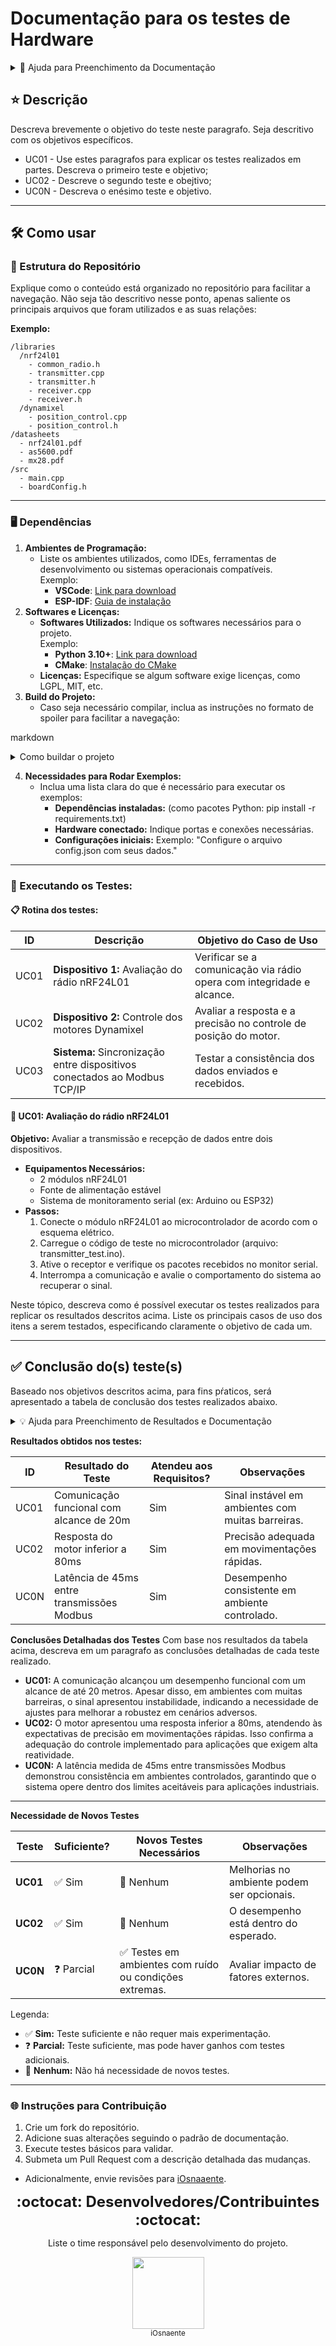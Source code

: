 # <strong>Documentação para os testes de Hardware</strong>



<details>
  <summary>📌 Ajuda para Preenchimento da Documentação</summary>

**Esta área serve para ajuda e poderá ser removida em documentações futuras** 

📊 📋 📝 ⭐ ✏️ 🎯 💡 ❗ ✅ ❌ 💻 🌐 🛠️ ⚠️🖼️ 📁 🦅 🐈 🐢 🦄 🚦 🔴 🟡 🟢📌 🔍 🕒 🔑

<details>
  <summary><strong>🖼️ Como Inserir Imagens</strong></summary>

Imagens podem ser adicionadas no Markdown utilizando o formato:

markdown
![Texto alternativo](URL_da_imagem)


**Exemplo:**
markdown
![Gráfico de Resultados](https://example.com/grafico.png)


Resultado:
![Gráfico de exemplo](https://miro.medium.com/v2/resize:fit:1400/1*HPUEfcPiw9JvDf1hAqBNkA.png)

</details>


<details>
  <summary><strong>📊 Como Criar Tabelas</strong></summary>

As tabelas são definidas com o seguinte formato:

markdown
| Cabeçalho 1 | Cabeçalho 2           | Cabeçalho 3           |
|-------------|-----------------------|-----------------------|
| Dado 1      | Dado 2               | Dado 3               |
| Outro dado  | Mais informações aqui | Observações adicionais |


**Exemplo de Resultado:**

| ID    | Resultado do Teste                           | Atendeu aos Requisitos? | Observações                                       |
|-------|----------------------------------------------|--------------------------|--------------------------------------------------|
| UC01  | Comunicação funcional com alcance de 20m     | Sim                      | Sinal instável em ambientes com muitas barreiras. |
| UC02  | Resposta do motor inferior a 80ms            | Sim                      | Precisão adequada em movimentações rápidas.      |

---

</details>

<details>
  <summary><strong>📋 Como Criar Listas Enumeradas</strong></summary>
  
Para criar uma lista ordenada, use números seguidos por um ponto:

markdown
1. Item 1
2. Item 2
3. Item 3


**Resultado:**
1. Item 1
2. Item 2
3. Item 3

---

</details>

<details>
  <summary><strong>📝 Como Criar Listas Não Enumeradas</strong></summary>

Para criar uma lista não ordenada, use - ou * antes do texto:

markdown
- Primeiro item
- Segundo item
- Terceiro item


**Resultado:**
- Primeiro item
- Segundo item
- Terceiro item

</details>

---

</details>

## **⭐ Descrição**

Descreva brevemente o objetivo do teste neste paragrafo. Seja descritivo com os objetivos específicos.

- UC01 - Use estes paragrafos para explicar os testes realizados em partes. Descreva o primeiro teste e objetivo;
- UC02 - Descreve o segundo teste e obejtivo;
- UC0N - Descreva o enésimo teste e objetivo. 

----


## 🛠️ Como usar

### 📁 Estrutura do Repositório

Explique como o conteúdo está organizado no repositório para facilitar a navegação. Não seja tão descritivo nesse ponto, apenas saliente os principais arquivos que foram utilizados e as suas relações:

**Exemplo:**
```
/libraries
  /nrf24l01
    - common_radio.h
    - transmitter.cpp
    - transmitter.h
    - receiver.cpp
    - receiver.h
  /dynamixel
    - position_control.cpp
    - position_control.h
/datasheets
  - nrf24l01.pdf
  - as5600.pdf
  - mx28.pdf
/src
  - main.cpp
  - boardConfig.h
```

--- 

### 🖥️ Dependências  
1. **Ambientes de Programação:**  
   - Liste os ambientes utilizados, como IDEs, ferramentas de desenvolvimento ou sistemas operacionais compatíveis.  
     Exemplo:  
     - **VSCode**: [Link para download](https://code.visualstudio.com/)  
     - **ESP-IDF**: [Guia de instalação](https://docs.espressif.com/projects/esp-idf/en/latest/esp32/get-started/index.html)  
2. **Softwares e Licenças:**  
   - **Softwares Utilizados:** Indique os softwares necessários para o projeto.  
     Exemplo:  
     - **Python 3.10+**: [Link para download](https://www.python.org/downloads/)  
     - **CMake**: [Instalação do CMake](https://cmake.org/install/)  
   - **Licenças:** Especifique se algum software exige licenças, como LGPL, MIT, etc.  
3. **Build do Projeto:**  
   - Caso seja necessário compilar, inclua as instruções no formato de spoiler para facilitar a navegação:  
     
markdown
     <details>
       <summary>Como buildar o projeto</summary>
       1. Clone o repositório:
bash
       git clone https://github.com/iOsnaaente/seu-repositorio.git
       cd seu-repositorio
       
2. Configure as dependências usando o seguinte comando:
bash
       ./configure.sh
       
3. Compile o código com:
bash
       make
       
</details>
  
4. **Necessidades para Rodar Exemplos:**  
   - Inclua uma lista clara do que é necessário para executar os exemplos:  
     - **Dependências instaladas:** (como pacotes Python: pip install -r requirements.txt)  
     - **Hardware conectado:** Indique portas e conexões necessárias.  
     - **Configurações iniciais:** Exemplo: "Configure o arquivo config.json com seus dados."  
---


### 🔑 Executando os Testes:  

#### 📋 Rotina dos testes:  

| ID    | Descrição                                                                 | Objetivo do Caso de Uso                                             |
|-------|---------------------------------------------------------------------------|----------------------------------------------------------------------|
| UC01  | **Dispositivo 1:** Avaliação do rádio nRF24L01                            | Verificar se a comunicação via rádio opera com integridade e alcance. |
| UC02  | **Dispositivo 2:** Controle dos motores Dynamixel                         | Avaliar a resposta e a precisão no controle de posição do motor.     |
| UC03  | **Sistema:** Sincronização entre dispositivos conectados ao Modbus TCP/IP | Testar a consistência dos dados enviados e recebidos.                |


#### 📝 UC01: Avaliação do rádio nRF24L01  
**Objetivo:** Avaliar a transmissão e recepção de dados entre dois dispositivos.
- **Equipamentos Necessários:**
  - 2 módulos nRF24L01
  - Fonte de alimentação estável
  - Sistema de monitoramento serial (ex: Arduino ou ESP32)
- **Passos:**
  1. Conecte o módulo nRF24L01 ao microcontrolador de acordo com o esquema elétrico.
  2. Carregue o código de teste no microcontrolador (arquivo: transmitter_test.ino).
  3. Ative o receptor e verifique os pacotes recebidos no monitor serial.
  4. Interrompa a comunicação e avalie o comportamento do sistema ao recuperar o sinal.

Neste tópico, descreva como é possível executar os testes realizados para replicar os resultados descritos acima. 
Liste os principais casos de uso dos itens a serem testados, especificando claramente o objetivo de cada um.


---


## **✅ Conclusão do(s) teste(s)**
Baseado nos objetivos descritos acima, para fins pŕaticos, será apresentado a tabela de conclusão dos testes realizados abaixo.


<details>
  <summary>💡 Ajuda para Preenchimento de Resultados e Documentação</summary>

### **Instruções para Preenchimento de Resultados**

1. Para cada teste realizado, registre os resultados em uma tabela.
2. Se possível, insira imagens ou links para logs e gráficos (ajuda abaixo).
3. Liste os problemas observados e os contextos relevantes.
4. Conclua com o status do teste, avaliando a necessidade de mais avaliações ou se as conclusões obtidas são suficientes. 

</details>

**Resultados obtidos nos testes:**

| ID    | Resultado do Teste                           | Atendeu aos Requisitos? | Observações                                       |
|-------|----------------------------------------------|--------------------------|--------------------------------------------------|
| UC01  | Comunicação funcional com alcance de 20m     | Sim                      | Sinal instável em ambientes com muitas barreiras. |
| UC02  | Resposta do motor inferior a 80ms            | Sim                      | Precisão adequada em movimentações rápidas.      |
| UC0N  | Latência de 45ms entre transmissões Modbus   | Sim                      | Desempenho consistente em ambiente controlado.   |

**Conclusões Detalhadas dos Testes**
Com base nos resultados da tabela acima, descreva em um paragrafo as conclusões detalhadas de cada teste realizado.

- **UC01:** A comunicação alcançou um desempenho funcional com um alcance de até 20 metros. Apesar disso, em ambientes com muitas barreiras, o sinal apresentou instabilidade, indicando a necessidade de ajustes para melhorar a robustez em cenários adversos.  
- **UC02:** O motor apresentou uma resposta inferior a 80ms, atendendo às expectativas de precisão em movimentações rápidas. Isso confirma a adequação do controle implementado para aplicações que exigem alta reatividade.  
- **UC0N:** A latência medida de 45ms entre transmissões Modbus demonstrou consistência em ambientes controlados, garantindo que o sistema opere dentro dos limites aceitáveis para aplicações industriais.  

---

**Necessidade de Novos Testes**

| Teste   | Suficiente? | Novos Testes Necessários                                   | Observações                              |
|---------|-------------|-----------------------------------------------------------|------------------------------------------|
| **UC01** | ✅ Sim       | 🚫 Nenhum                                                 | Melhorias no ambiente podem ser opcionais. |
| **UC02** | ✅ Sim       | 🚫 Nenhum                                                 | O desempenho está dentro do esperado.   |
| **UC0N** | ❓ Parcial   | ✅ Testes em ambientes com ruído ou condições extremas.   | Avaliar impacto de fatores externos.    |

Legenda:  
- ✅ **Sim:** Teste suficiente e não requer mais experimentação.  
- ❓ **Parcial:** Teste suficiente, mas pode haver ganhos com testes adicionais.  
- 🚫 **Nenhum:** Não há necessidade de novos testes.


---


### 🌐 Instruções para Contribuição  
1. Crie um fork do repositório.  
2. Adicione suas alterações seguindo o padrão de documentação.  
3. Execute testes básicos para validar.  
4. Submeta um Pull Request com a descrição detalhada das mudanças.

- Adicionalmente, envie revisões para [iOsnaaente](https://github.com/iOsnaaente).




<p align="center">
  <strong><span style="font-size: 24px;">:octocat: Desenvolvedores/Contribuintes :octocat:</span></strong>
</p>

<p align="center">
  Liste o time responsável pelo desenvolvimento do projeto.
</p>

<p align="center">
  <a href="https://github.com/iOsnaaente">
    <img src="https://avatars.githubusercontent.com/u/45924781?v=4" width="115">
    <br><sub>iOsnaente</sub>
  </a>
</p>
